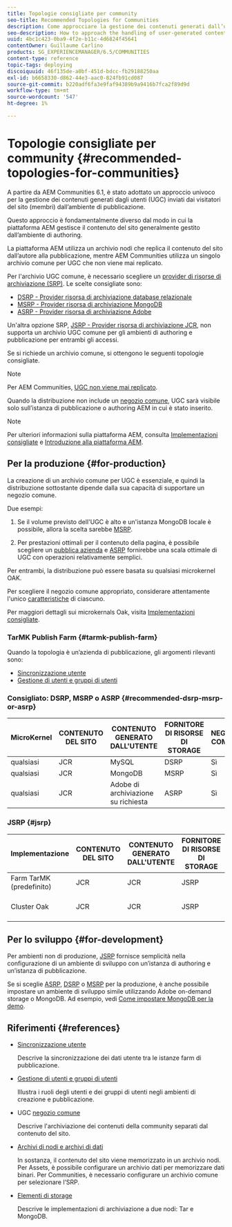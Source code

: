 ```yaml
---
title: Topologie consigliate per community
seo-title: Recommended Topologies for Communities
description: Come approcciare la gestione dei contenuti generati dall’utente (UGC)
seo-description: How to approach the handling of user-generated content (UGC)
uuid: 4bc1c423-0ba9-4f2e-b11c-4d6824f45641
contentOwner: Guillaume Carlino
products: SG_EXPERIENCEMANAGER/6.5/COMMUNITIES
content-type: reference
topic-tags: deploying
discoiquuid: 46f135de-a0bf-451d-bdcc-fb29188250aa
exl-id: b6658330-d862-44e3-aac0-824fb91cd087
source-git-commit: b220adf6fa3e9faf94389b9a9416b7fca2f89d9d
workflow-type: tm+mt
source-wordcount: '547'
ht-degree: 1%

---
```


# Topologie consigliate per community {#recommended-topologies-for-communities}

A partire da AEM Communities 6.1, è stato adottato un approccio univoco per la gestione dei contenuti generati dagli utenti (UGC) inviati dai visitatori del sito (membri) dall’ambiente di pubblicazione.

Questo approccio è fondamentalmente diverso dal modo in cui la piattaforma AEM gestisce il contenuto del sito generalmente gestito dall’ambiente di authoring.

La piattaforma AEM utilizza un archivio nodi che replica il contenuto del sito dall’autore alla pubblicazione, mentre AEM Communities utilizza un singolo archivio comune per UGC che non viene mai replicato.

Per l&#39;archivio UGC comune, è necessario scegliere un [provider di risorse di archiviazione (SRP)](working-with-srp.md). Le scelte consigliate sono:

* [DSRP - Provider risorsa di archiviazione database relazionale](dsrp.md)
* [MSRP - Provider risorsa di archiviazione MongoDB](msrp.md)
* [ASRP - Provider risorsa di archiviazione Adobe](asrp.md)

Un&#39;altra opzione SRP, [JSRP - Provider risorsa di archiviazione JCR](jsrp.md), non supporta un archivio UGC comune per gli ambienti di authoring e pubblicazione per entrambi gli accessi.

Se si richiede un archivio comune, si ottengono le seguenti topologie consigliate.

>[!NOTE]
>
>Per AEM Communities, [UGC non viene mai replicato](working-with-srp.md#ugc-never-replicated).
>
>Quando la distribuzione non include un [negozio comune](working-with-srp.md), UGC sarà visibile solo sull’istanza di pubblicazione o authoring AEM in cui è stato inserito.

>[!NOTE]
>
>Per ulteriori informazioni sulla piattaforma AEM, consulta [Implementazioni consigliate](../../help/sites-deploying/recommended-deploys.md) e [Introduzione alla piattaforma AEM](../../help/sites-deploying/data-store-config.md).

## Per la produzione {#for-production}

La creazione di un archivio comune per UGC è essenziale, e quindi la distribuzione sottostante dipende dalla sua capacità di supportare un negozio comune.

Due esempi:

1. Se il volume previsto dell&#39;UGC è alto e un&#39;istanza MongoDB locale è possibile, allora la scelta sarebbe [MSRP](msrp.md).

1. Per prestazioni ottimali per il contenuto della pagina, è possibile scegliere un [pubblica azienda](../../help/sites-deploying/recommended-deploys.md#tarmk-farm) e [ASRP](asrp.md) fornirebbe una scala ottimale di UGC con operazioni relativamente semplici.

Per entrambi, la distribuzione può essere basata su qualsiasi microkernel OAK.

Per scegliere il negozio comune appropriato, considerare attentamente l&#39;unico [caratteristiche](working-with-srp.md#characteristics-of-srp-options) di ciascuno.

Per maggiori dettagli sui microkernals Oak, visita [Implementazioni consigliate](../../help/sites-deploying/recommended-deploys.md).

### TarMK Publish Farm {#tarmk-publish-farm}

Quando la topologia è un’azienda di pubblicazione, gli argomenti rilevanti sono:

* [Sincronizzazione utente](sync.md)
* [Gestione di utenti e gruppi di utenti](users.md)

### Consigliato: DSRP, MSRP o ASRP {#recommended-dsrp-msrp-or-asrp}

| MicroKernel | CONTENUTO DEL SITO | CONTENUTO GENERATO DALL&#39;UTENTE | FORNITORE DI RISORSE DI STORAGE | NEGOZIO COMUNE |
|-------------|------------------------|----------------------------------|---------------------------|---------------|
| qualsiasi | JCR | MySQL | DSRP | Sì |
| qualsiasi | JCR | MongoDB | MSRP | Sì |
| qualsiasi | JCR | Adobe di archiviazione su richiesta | ASRP | Sì |

### JSRP {#jsrp}


| Implementazione | CONTENUTO DEL SITO | CONTENUTO GENERATO DALL&#39;UTENTE | FORNITORE DI RISORSE DI STORAGE | NEGOZIO COMUNE |
|----------------------|------------------------|----------------------------------|---------------------------|---------------------------------|
| Farm TarMK (predefinito) | JCR | JCR | JSRP | No |
| Cluster Oak | JCR | JCR | JSRP | Sì solo per ambiente di pubblicazione |

## Per lo sviluppo {#for-development}

Per ambienti non di produzione, [JSRP](jsrp.md) fornisce semplicità nella configurazione di un ambiente di sviluppo con un’istanza di authoring e un’istanza di pubblicazione.

Se si sceglie [ASRP](asrp.md), [DSRP](dsrp.md) o [MSRP](msrp.md) per la produzione, è anche possibile impostare un ambiente di sviluppo simile utilizzando Adobe on-demand storage o MongoDB. Ad esempio, vedi [Come impostare MongoDB per la demo](demo-mongo.md).

## Riferimenti {#references}

* [Sincronizzazione utente](sync.md)

   Descrive la sincronizzazione dei dati utente tra le istanze farm di pubblicazione.

* [Gestione di utenti e gruppi di utenti](users.md)

   Illustra i ruoli degli utenti e dei gruppi di utenti negli ambienti di creazione e pubblicazione.

* UGC [negozio comune](working-with-srp.md)

   Descrive l&#39;archiviazione dei contenuti della community separati dal contenuto del sito.

* [Archivi di nodi e archivi di dati](../../help/sites-deploying/data-store-config.md)

   In sostanza, il contenuto del sito viene memorizzato in un archivio nodi. Per Assets, è possibile configurare un archivio dati per memorizzare dati binari. Per Communities, è necessario configurare un archivio comune per selezionare l’SRP.

* [Elementi di storage](../../help/sites-deploying/storage-elements-in-aem-6.md)

   Descrive le implementazioni di archiviazione a due nodi: Tar e MongoDB.
